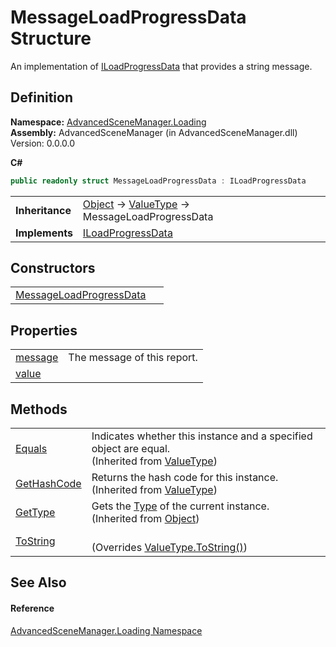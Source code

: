 # MessageLoadProgressData Structure


An implementation of <a href="T_AdvancedSceneManager_Loading_ILoadProgressData.md">ILoadProgressData</a> that provides a string message.



## Definition
**Namespace:** <a href="N_AdvancedSceneManager_Loading.md">AdvancedSceneManager.Loading</a>  
**Assembly:** AdvancedSceneManager (in AdvancedSceneManager.dll) Version: 0.0.0.0

**C#**
``` C#
public readonly struct MessageLoadProgressData : ILoadProgressData
```

<table><tr><td><strong>Inheritance</strong></td><td><a href="https://learn.microsoft.com/dotnet/api/system.object" target="_blank" rel="noopener noreferrer">Object</a>  →  <a href="https://learn.microsoft.com/dotnet/api/system.valuetype" target="_blank" rel="noopener noreferrer">ValueType</a>  →  MessageLoadProgressData</td></tr>
<tr><td><strong>Implements</strong></td><td><a href="T_AdvancedSceneManager_Loading_ILoadProgressData.md">ILoadProgressData</a></td></tr>
</table>



## Constructors
<table>
<tr>
<td><a href="M_AdvancedSceneManager_Loading_MessageLoadProgressData__ctor.md">MessageLoadProgressData</a></td>
<td> </td></tr>
</table>

## Properties
<table>
<tr>
<td><a href="P_AdvancedSceneManager_Loading_MessageLoadProgressData_message.md">message</a></td>
<td>The message of this report.</td></tr>
<tr>
<td><a href="P_AdvancedSceneManager_Loading_MessageLoadProgressData_value.md">value</a></td>
<td> </td></tr>
</table>

## Methods
<table>
<tr>
<td><a href="https://learn.microsoft.com/dotnet/api/system.valuetype.equals" target="_blank" rel="noopener noreferrer">Equals</a></td>
<td>Indicates whether this instance and a specified object are equal.<br />(Inherited from <a href="https://learn.microsoft.com/dotnet/api/system.valuetype" target="_blank" rel="noopener noreferrer">ValueType</a>)</td></tr>
<tr>
<td><a href="https://learn.microsoft.com/dotnet/api/system.valuetype.gethashcode" target="_blank" rel="noopener noreferrer">GetHashCode</a></td>
<td>Returns the hash code for this instance.<br />(Inherited from <a href="https://learn.microsoft.com/dotnet/api/system.valuetype" target="_blank" rel="noopener noreferrer">ValueType</a>)</td></tr>
<tr>
<td><a href="https://learn.microsoft.com/dotnet/api/system.object.gettype" target="_blank" rel="noopener noreferrer">GetType</a></td>
<td>Gets the <a href="https://learn.microsoft.com/dotnet/api/system.type" target="_blank" rel="noopener noreferrer">Type</a> of the current instance.<br />(Inherited from <a href="https://learn.microsoft.com/dotnet/api/system.object" target="_blank" rel="noopener noreferrer">Object</a>)</td></tr>
<tr>
<td><a href="M_AdvancedSceneManager_Loading_MessageLoadProgressData_ToString.md">ToString</a></td>
<td><br />(Overrides <a href="https://learn.microsoft.com/dotnet/api/system.valuetype.tostring" target="_blank" rel="noopener noreferrer">ValueType.ToString()</a>)</td></tr>
</table>

## See Also


#### Reference
<a href="N_AdvancedSceneManager_Loading.md">AdvancedSceneManager.Loading Namespace</a>  
